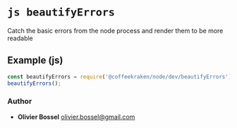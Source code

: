 


<!-- @namespace    sugar.node.dev -->
<!-- @name    beautifyErrors -->

# ```js beautifyErrors ```


Catch the basic errors from the node process and render them to be more readable



## Example (js)

```js
const beautifyErrors = require('@coffeekraken/node/dev/beautifyErrors');
beautifyErrors();
```


### Author
- **Olivier Bossel** <a href="mailto:olivier.bossel@gmail.com">olivier.bossel@gmail.com</a> 



